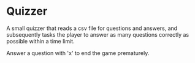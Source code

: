 # Quizzer

A small quizzer that reads a csv file for questions and answers, and subsequently tasks the player to answer as many questions correctly as possible within a time limit.  

  Answer a question with 'x' to end the game prematurely.